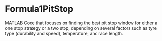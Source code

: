# Formula1PitStop
MATLAB Code that focuses on finding the best pit stop window for either a one stop strategy or a two stop, depending on several factors such as tyre type (durability and speed), temperature, and race length.
